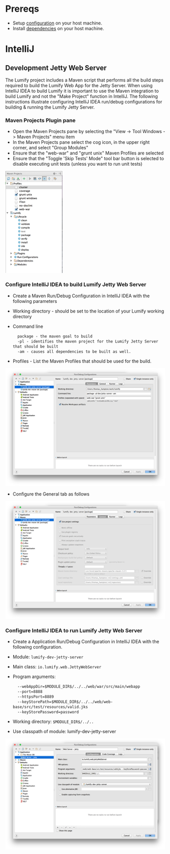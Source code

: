 
# Prereqs

* Setup [configuration](configuration.md) on your host machine.
* Install [dependencies](dependencies.md) on your host machine.

# IntelliJ

## Development Jetty Web Server
The Lumify project includes a Maven script that performs all the build steps required to build the Lumify Web App for
the Jetty Server. When using IntelliJ IDEA to build Lumify it is important to use the Maven integration to build Lumify
and not the "Make Project" function in IntelliJ.  The following instructions illustrate configuring IntelliJ IDEA
run/debug configurations for building & running the Lumify Jetty Server.

### Maven Projects Plugin pane
* Open the Maven Projects pane by selecting the "View -> Tool Windows -> Maven Projects" menu item
* In the Maven Projects pane select the cog icon, in the upper right corner, and select "Group Modules"
* Ensure that the "web-war" and "grunt unix" Maven Profiles are selected
* Ensure that the "Toggle 'Skip Tests' Mode" tool bar button is selected to disable executing unit tests (unless you want to run unit tests)

![Maven Projects Configuration](img/intillij-mvn-projects-config.png)


### Configure IntelliJ IDEA to build Lumify Jetty Web Server
* Create a Maven Run/Debug Configuration in IntelliJ IDEA with the following parameters

* Working directory - should be set to the location of your Lumify working directory
* Command line

        package - the maven goal to build
        -pl - identifies the maven project for the Lumify Jetty Server that should be built
        -am - causes all dependencies to be built as well.

* Profiles - List the Maven Profiles that should be used for the build.

![Jetty Web Server Build Configuration](img/intellij-jetty-server-mvn-config-1.png)

* Configure the General tab as follows

![Jetty Web Server Build Configuration](img/intellij-jetty-server-mvn-config-2.png)

### Configure IntelliJ IDEA to run Lumify Jetty Web Server
* Create a Application Run/Debug Configuration in IntelliJ IDEA with the following configuration.

* Module: `lumify-dev-jetty-server`
* Main class: `io.lumify.web.JettyWebServer`
* Program arguments:

        --webAppDir=$MODULE_DIR$/../../web/war/src/main/webapp
        --port=8888
        --httpsPort=8889
        --keyStorePath=$MODULE_DIR$/../../web/web-base/src/test/resources/valid.jks
        --keyStorePassword=password

* Working directory: `$MODULE_DIR$/../..`
* Use classpath of module: lumify-dev-jetty-server

![Jetty Web Server Run Configuration](img/intellij-jetty-server-run-config.png)
